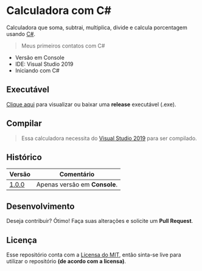 # Calculadora com C#


Calculadora que soma, subtrai, multiplica, divide e calcula porcentagem usando [C#](docs.microsoft.com/dotnet/csharp/).
>Meus primeiros contatos com C#

- Versão em Console
- IDE: Visual Studio 2019
- Iniciando com C#

## Executável

[Clique aqui](https://github.com/luisgbr1el/Calculadora-CSharp/releases) para visualizar ou baixar uma **release** executável (.exe). 

## Compilar

>Essa calculadora necessita do [Visual Studio 2019](https://visualstudio.microsoft.com/pt-br/downloads/) para ser compilado.


## Histórico

| Versão | Comentário |
| ------ | ------ |
| [1.0.0](https://github.com/luisgbr1el/Calculadora-CSharp/releases/tag/1.0.0) | Apenas versão em **Console**. |

## Desenvolvimento

Deseja contribuir? Ótimo!
Faça suas alterações e solicite um **Pull Request**.

## Licença

Esse repositório conta com a [Licensa do MIT](https://github.com/luisgbr1el/Calculadora-CSharp/blob/main/LICENSE), então sinta-se live para utilizar o repositório **(de acordo com a licensa)**.